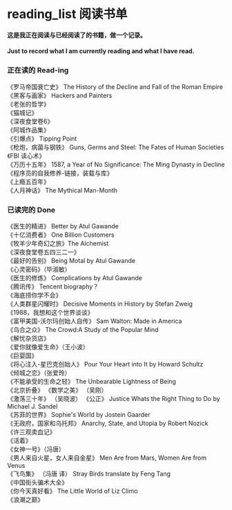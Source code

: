 # reading_list 阅读书单
#### 这是我正在阅读与已经阅读了的书籍，做一个记录。 
#### Just to record what I am currently reading and what I have read.

### 正在读的 Read-ing

《罗马帝国衰亡史》 The History of the Decline and Fall of the Roman Empire  
《黑客与画家》 Hackers and Painters   
《老张的哲学》   
《猫城记》   
《深夜食堂卷6》  
《阿城作品集》  
《引爆点》 Tipping Point  
《枪炮，病菌与钢铁》 Guns, Germs and Steel: The Fates of Human Societies  
《FBI 读心术》  
《万历十五年》 1587, a Year of No Significance: The Ming Dynasty in Decline  
《程序员的自我修养-链接，装载与库》  
《上瘾五百年》  
《人月神话》 The Mythical Man-Month

### 已读完的 Done

《医生的精进》 Better by Atul Gawande  
《十亿消费者》 One Billion Customers  
《牧羊少年奇幻之旅》The Alchemist  
《深夜食堂卷五四三二一》  
《最好的告别》 Being Motal by Atul Gawande  
《心灵密码》（毕淑敏）  
《医生的修炼》 Complications by Atul Gawande  
《腾讯传》 Tencent biography？  
《海底捞你学不会》   
《人类群星闪耀时》 Decisive Moments in History by Stefan Zweig    
《1988，我想和这个世界谈谈》   
《富甲美国-沃尔玛创始人自传》 Sam Walton: Made in America   
《乌合之众》 The Crowd:A Study of the Popular Mind   
《解忧杂货店》  
《爱你就像爱生命》（王小波）   
《巨婴国》   
《将心注入-星巴克创始人》 Pour Your Heart into It by Howard Schultz   
《倾城之恋》（张爱玲）   
《不能承受的生命之轻》 The Unbearable Lightness of Being   
《北京折叠》 
《数学之美》 （吴刚）   
《激荡三十年》 （吴晓波） 
《公正》 Justice Whats the Right Thing to Do by Michael J. Sandel    
《苏菲的世界》 Sophie's World by Jostein Gaarder  
《无政府，国家和乌托邦》 Anarchy, State, and Utopia by Robert Nozick   
《许三观卖血记》   
《活着》    
《女神一号》（冯唐）   
《男人来自火星，女人来自金星》 Men Are from Mars, Women Are from Venus  
《飞鸟集》 （冯唐 译） Stray Birds translate by Feng Tang  
《中国街头骗术大全》    
《你今天真好看》 The Little World of Liz Climo    
《浪潮之巅》  

 
 

 
 


